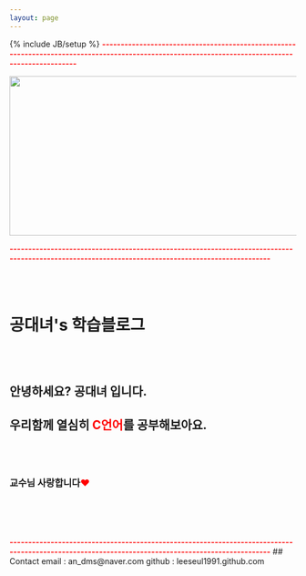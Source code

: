 ```yaml
---
layout: page
---
```

{% include JB/setup %}
<font color="red"><b>--------------------------------------------------------------------------------------------------------------------------------------------------</b></font>

<img src="http://cfile23.uf.tistory.com/image/172A0B3950641DAB264C91" width = "825" height = "280">

<font color="red"><b>--------------------------------------------------------------------------------------------------------------------------------------------------</b></font>
<div>

<br></br>
<h1>  공대녀's 학습블로그 </h1>
<br></br>
<h2>     안녕하세요? 공대녀 입니다.</h2>
<h2>     우리함께 열심히 <font color="red"><b>C언어</b></font>를 공부해보아요.</h2>
<br></br>
<h3>     교수님 사랑합니다<font color="red">♥</font></h3>
<br></br>
</div>
<br></br>
<font color="red"><b>--------------------------------------------------------------------------------------------------------------------------------------------------</b></font>
## Contact
      email : an_dms@naver.com
      github : leeseul1991.github.com


